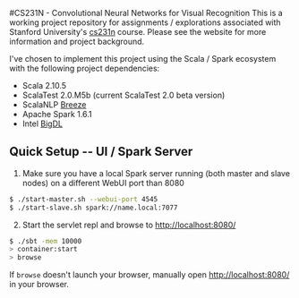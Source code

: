 #CS231N - Convolutional Neural Networks for Visual Recognition
This is a working project repository for assignments / explorations associated with Stanford University's [cs231n](http://cs231n.stanford.edu/) course. Please see the website for more information and project background.

I've chosen to implement this project using the Scala / Spark ecosystem with the following project dependencies:
  * Scala 2.10.5
  * ScalaTest 2.0.M5b (current ScalaTest 2.0 beta version)
  * ScalaNLP [Breeze](http://www.scalanlp.org/)
  * Apache Spark 1.6.1
  * Intel [BigDL](https://github.com/intel-analytics/BigDL)

## Quick Setup -- UI / Spark Server

1. Make sure you have a local Spark server running (both master and slave nodes) on a different WebUI port than 8080

```sh
$ ./start-master.sh --webui-port 4545
$ ./start-slave.sh spark://name.local:7077
```


2. Start the servlet repl and browse to [http://localhost:8080/](http://localhost:8080/)

```sh
$ ./sbt -mem 10000
> container:start
> browse
```

If `browse` doesn't launch your browser, manually open [http://localhost:8080/](http://localhost:8080/) in your browser.